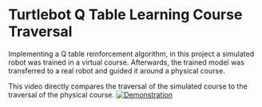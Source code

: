 # Turtlebot Q Table Learning Course Traversal
Implementing a Q table reinforcement algorithm, in this project a simulated robot was trained in a virtual course. Afterwards, the trained model was transferred to a real robot and guided it around a physical course.

This video directly compares the traversal of the simulated course to the traversal of the physical course.
[![Demonstration](https://img.youtube.com/vi/R1qfxtxpoKI/0.jpg)](https://www.youtube.com/watch?v=R1qfxtxpoKI)
